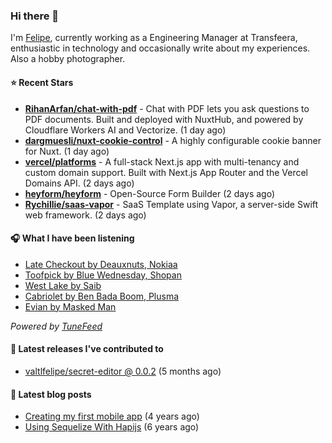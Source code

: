 ### Hi there 👋

I'm [Felipe](https://felipevm.com), currently working as a Engineering Manager at Transfeera, enthusiastic in technology and occasionally write about my experiences. Also a hobby photographer.

#### ⭐ Recent Stars
- **[RihanArfan/chat-with-pdf](https://github.com/RihanArfan/chat-with-pdf)** - Chat with PDF lets you ask questions to PDF documents. Built and deployed with NuxtHub, and powered by Cloudflare Workers AI and Vectorize. (1 day ago)
- **[dargmuesli/nuxt-cookie-control](https://github.com/dargmuesli/nuxt-cookie-control)** - A highly configurable cookie banner for Nuxt. (1 day ago)
- **[vercel/platforms](https://github.com/vercel/platforms)** - A full-stack Next.js app with multi-tenancy and custom domain support. Built with Next.js App Router and the Vercel Domains API. (2 days ago)
- **[heyform/heyform](https://github.com/heyform/heyform)** - Open-Source Form Builder (2 days ago)
- **[Rychillie/saas-vapor](https://github.com/Rychillie/saas-vapor)** - SaaS Template using Vapor, a server-side Swift web framework. (2 days ago)

#### 🎧 What I have been listening
- [Late Checkout by Deauxnuts, Nokiaa](https://open.spotify.com/track/0kpn2pR2KG3Q9Fw4osl1oA)
- [Toofpick by Blue Wednesday, Shopan](https://open.spotify.com/track/2CAStQDwQlljy6PbTDdbkp)
- [West Lake by Saib](https://open.spotify.com/track/22D3kIP0ckACcHEPoZosVU)
- [Cabriolet by Ben Bada Boom, Plusma](https://open.spotify.com/track/1l9RLPjnudTQAycEmXaPjD)
- [Evian by Masked Man](https://open.spotify.com/track/1Xu3jpGkpa1s0aLnBcXrkO)

_Powered by [TuneFeed](https://tunefeed.app?ref=valtlfelipe-gh-profile)_ 

#### 🚀 Latest releases I've contributed to


- [valtlfelipe/secret-editor @ 0.0.2](https://github.com/valtlfelipe/secret-editor/releases/tag/0.0.2) (5 months ago)

#### 📄 Latest blog posts
- [Creating my first mobile app](https://felipevm.com/posts/creating-my-first-mobile-app/) (4 years ago)
- [Using Sequelize With Hapijs](https://felipevm.com/posts/using-sequelize-with-hapijs/) (6 years ago)
